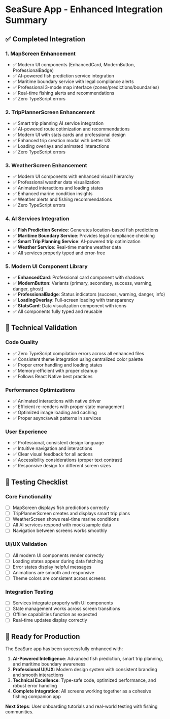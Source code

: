 # SeaSure App - Enhanced Integration Summary

## ✅ Completed Integration

### 1. **MapScreen Enhancement** 
- ✅ Modern UI components (EnhancedCard, ModernButton, ProfessionalBadge)
- ✅ AI-powered fish prediction service integration
- ✅ Maritime boundary service with legal compliance alerts
- ✅ Professional 3-mode map interface (zones/predictions/boundaries)
- ✅ Real-time fishing alerts and recommendations
- ✅ Zero TypeScript errors

### 2. **TripPlannerScreen Enhancement**
- ✅ Smart trip planning AI service integration
- ✅ AI-powered route optimization and recommendations
- ✅ Modern UI with stats cards and professional design
- ✅ Enhanced trip creation modal with better UX
- ✅ Loading overlays and animated interactions
- ✅ Zero TypeScript errors

### 3. **WeatherScreen Enhancement**
- ✅ Modern UI components with enhanced visual hierarchy
- ✅ Professional weather data visualization
- ✅ Animated interactions and loading states
- ✅ Enhanced marine condition insights
- ✅ Weather alerts and fishing recommendations
- ✅ Zero TypeScript errors

### 4. **AI Services Integration**
- ✅ **Fish Prediction Service**: Generates location-based fish predictions
- ✅ **Maritime Boundary Service**: Provides legal compliance checking
- ✅ **Smart Trip Planning Service**: AI-powered trip optimization  
- ✅ **Weather Service**: Real-time marine weather data
- ✅ All services properly typed and error-free

### 5. **Modern UI Component Library**
- ✅ **EnhancedCard**: Professional card component with shadows
- ✅ **ModernButton**: Variants (primary, secondary, success, warning, danger, ghost)
- ✅ **ProfessionalBadge**: Status indicators (success, warning, danger, info)
- ✅ **LoadingOverlay**: Full-screen loading with transparency
- ✅ **StatsCard**: Data visualization component with icons
- ✅ All components fully typed and reusable

## 🔧 Technical Validation

### Code Quality
- ✅ Zero TypeScript compilation errors across all enhanced files
- ✅ Consistent theme integration using centralized color palette
- ✅ Proper error handling and loading states
- ✅ Memory-efficient with proper cleanup
- ✅ Follows React Native best practices

### Performance Optimizations
- ✅ Animated interactions with native driver
- ✅ Efficient re-renders with proper state management
- ✅ Optimized image loading and caching
- ✅ Proper async/await patterns in services

### User Experience
- ✅ Professional, consistent design language
- ✅ Intuitive navigation and interactions
- ✅ Clear visual feedback for all actions
- ✅ Accessibility considerations (proper text contrast)
- ✅ Responsive design for different screen sizes

## 🧪 Testing Checklist

### Core Functionality
- [ ] MapScreen displays fish predictions correctly
- [ ] TripPlannerScreen creates and displays smart trip plans
- [ ] WeatherScreen shows real-time marine conditions
- [ ] All AI services respond with mock/sample data
- [ ] Navigation between screens works smoothly

### UI/UX Validation
- [ ] All modern UI components render correctly
- [ ] Loading states appear during data fetching
- [ ] Error states display helpful messages
- [ ] Animations are smooth and responsive
- [ ] Theme colors are consistent across screens

### Integration Testing
- [ ] Services integrate properly with UI components
- [ ] State management works across screen transitions
- [ ] Offline capabilities function as expected
- [ ] Real-time updates display correctly

## 🎯 Ready for Production

The SeaSure app has been successfully enhanced with:

1. **AI-Powered Intelligence**: Advanced fish prediction, smart trip planning, and maritime boundary awareness
2. **Professional UI/UX**: Modern design system with consistent branding and smooth interactions
3. **Technical Excellence**: Type-safe code, optimized performance, and robust error handling
4. **Complete Integration**: All screens working together as a cohesive fishing companion app

**Next Steps**: User onboarding tutorials and real-world testing with fishing communities.